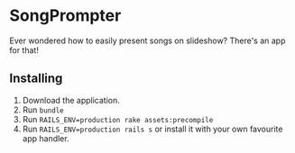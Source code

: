 # SongPrompter

Ever wondered how to easily present songs on slideshow? There's an app for that!

## Installing

1. Download the application.
2. Run `bundle`
3. Run `RAILS_ENV=production rake assets:precompile`
4. Run `RAILS_ENV=production rails s` or install it with your own favourite app handler.